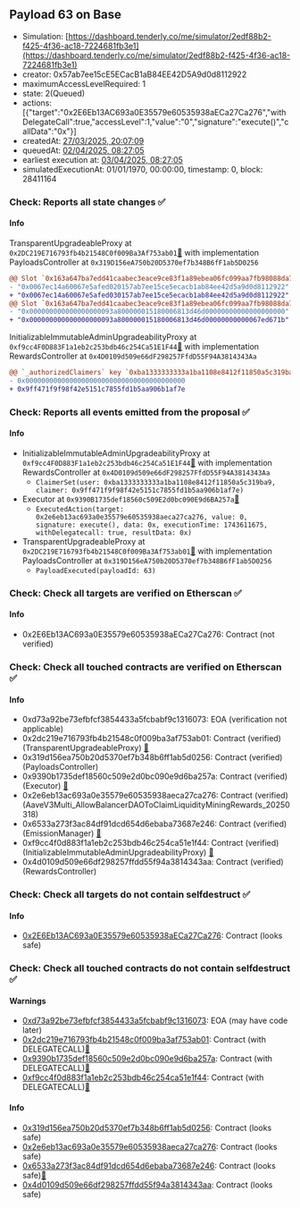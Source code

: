 ## Payload 63 on Base

- Simulation: [https://dashboard.tenderly.co/me/simulator/2edf88b2-f425-4f36-ac18-7224681fb3e1](https://dashboard.tenderly.co/me/simulator/2edf88b2-f425-4f36-ac18-7224681fb3e1)
- creator: 0x57ab7ee15cE5ECacB1aB84EE42D5A9d0d8112922
- maximumAccessLevelRequired: 1
- state: 2(Queued)
- actions: [{"target":"0x2E6Eb13AC693a0E35579e60535938aECa27Ca276","withDelegateCall":true,"accessLevel":1,"value":"0","signature":"execute()","callData":"0x"}]
- createdAt: [27/03/2025, 20:07:09](https://basescan.org/tx/0x3367ba693be4411ab42b6a832b2eaed68a6af8213abf96eaa645b5cf8d8e1a72)
- queuedAt: [02/04/2025, 08:27:05](https://basescan.org/tx/0xa0075e4e5e95f599ae3ea85d0c8afd3cdafc47f75870e898d5fdc1a6aa3db1cc)
- earliest execution at: [03/04/2025, 08:27:05](https://www.epochconverter.com/countdown?q=1743668825)
- simulatedExecutionAt: 01/01/1970, 00:00:00, timestamp: 0, block: 28411164
### Check: Reports all state changes :white_check_mark:

#### Info


TransparentUpgradeableProxy at `0x2DC219E716793fb4b21548C0f009Ba3Af753ab01`[:ghost:](https://github.com/bgd-labs/aave-address-book "GovernanceV3Base.PAYLOADS_CONTROLLER") with implementation PayloadsController at `0x319D156eA750b20D5370ef7b348B6fF1ab5D0256`
```diff
@@ Slot `0x163a647ba7edd41caabec3eace9ce83f1a89ebea06fc099aa7fb98088da75131` @@
- "0x0067ec14a60067e5afed020157ab7ee15ce5ecacb1ab84ee42d5a9d0d8112922"
+ "0x0067ec14a60067e5afed030157ab7ee15ce5ecacb1ab84ee42d5a9d0d8112922"
@@ Slot `0x163a647ba7edd41caabec3eace9ce83f1a89ebea06fc099aa7fb98088da75132` @@
- "0x000000000000000000093a800000015180006813d46d00000000000000000000"
+ "0x000000000000000000093a800000015180006813d46d00000000000067ed671b"
```

InitializableImmutableAdminUpgradeabilityProxy at `0xf9cc4F0D883F1a1eb2c253bdb46c254Ca51E1F44`[:ghost:](https://github.com/bgd-labs/aave-address-book "AaveV3Base.DEFAULT_INCENTIVES_CONTROLLER") with implementation RewardsController at `0x4D0109d509e66dF298257FfdD55F94A3814343Aa`
```diff
@@ `_authorizedClaimers` key `0xba1333333333a1ba1108e8412f11850a5c319ba9` @@
- 0x0000000000000000000000000000000000000000
+ 0x9ff471f9f98f42e5151c7855fd1b5aa906b1af7e
```


### Check: Reports all events emitted from the proposal :white_check_mark:

#### Info

- InitializableImmutableAdminUpgradeabilityProxy at `0xf9cc4F0D883F1a1eb2c253bdb46c254Ca51E1F44`[:ghost:](https://github.com/bgd-labs/aave-address-book "AaveV3Base.DEFAULT_INCENTIVES_CONTROLLER") with implementation RewardsController at `0x4D0109d509e66dF298257FfdD55F94A3814343Aa`
  - `ClaimerSet(user: 0xba1333333333a1ba1108e8412f11850a5c319ba9, claimer: 0x9ff471f9f98f42e5151c7855fd1b5aa906b1af7e)`
- Executor at `0x9390B1735def18560c509E2d0bc090E9d6BA257a`[:ghost:](https://github.com/bgd-labs/aave-address-book "AaveV3Base.ACL_ADMIN, GovernanceV3Base.EXECUTOR_LVL_1")
  - `ExecutedAction(target: 0x2e6eb13ac693a0e35579e60535938aeca27ca276, value: 0, signature: execute(), data: 0x, executionTime: 1743611675, withDelegatecall: true, resultData: 0x)`
- TransparentUpgradeableProxy at `0x2DC219E716793fb4b21548C0f009Ba3Af753ab01`[:ghost:](https://github.com/bgd-labs/aave-address-book "GovernanceV3Base.PAYLOADS_CONTROLLER") with implementation PayloadsController at `0x319D156eA750b20D5370ef7b348B6fF1ab5D0256`
  - `PayloadExecuted(payloadId: 63)`

### Check: Check all targets are verified on Etherscan :white_check_mark:

#### Info

- 0x2E6Eb13AC693a0E35579e60535938aECa27Ca276: Contract (not verified) 

### Check: Check all touched contracts are verified on Etherscan :white_check_mark:

#### Info

- 0xd73a92be73efbfcf3854433a5fcbabf9c1316073: EOA (verification not applicable)
- 0x2dc219e716793fb4b21548c0f009ba3af753ab01: Contract (verified) (TransparentUpgradeableProxy) [:ghost:](https://github.com/bgd-labs/aave-address-book "GovernanceV3Base.PAYLOADS_CONTROLLER")
- 0x319d156ea750b20d5370ef7b348b6ff1ab5d0256: Contract (verified) (PayloadsController) 
- 0x9390b1735def18560c509e2d0bc090e9d6ba257a: Contract (verified) (Executor) [:ghost:](https://github.com/bgd-labs/aave-address-book "AaveV3Base.ACL_ADMIN, GovernanceV3Base.EXECUTOR_LVL_1")
- 0x2e6eb13ac693a0e35579e60535938aeca27ca276: Contract (verified) (AaveV3Multi_AllowBalancerDAOToClaimLiquidityMiningRewards_20250318) 
- 0x6533a273f3ac84df91dcd654d6ebaba73687e246: Contract (verified) (EmissionManager) [:ghost:](https://github.com/bgd-labs/aave-address-book "AaveV3Base.EMISSION_MANAGER")
- 0xf9cc4f0d883f1a1eb2c253bdb46c254ca51e1f44: Contract (verified) (InitializableImmutableAdminUpgradeabilityProxy) [:ghost:](https://github.com/bgd-labs/aave-address-book "AaveV3Base.DEFAULT_INCENTIVES_CONTROLLER")
- 0x4d0109d509e66df298257ffdd55f94a3814343aa: Contract (verified) (RewardsController) 

### Check: Check all targets do not contain selfdestruct :white_check_mark:

#### Info

- [0x2E6Eb13AC693a0E35579e60535938aECa27Ca276](https://basescan.org/address/0x2E6Eb13AC693a0E35579e60535938aECa27Ca276): Contract (looks safe)

### Check: Check all touched contracts do not contain selfdestruct :white_check_mark:

#### Warnings

- [0xd73a92be73efbfcf3854433a5fcbabf9c1316073](https://basescan.org/address/0xd73a92be73efbfcf3854433a5fcbabf9c1316073): EOA (may have code later)
- [0x2dc219e716793fb4b21548c0f009ba3af753ab01](https://basescan.org/address/0x2dc219e716793fb4b21548c0f009ba3af753ab01): Contract (with DELEGATECALL)[:ghost:](https://github.com/bgd-labs/aave-address-book "GovernanceV3Base.PAYLOADS_CONTROLLER")
- [0x9390b1735def18560c509e2d0bc090e9d6ba257a](https://basescan.org/address/0x9390b1735def18560c509e2d0bc090e9d6ba257a): Contract (with DELEGATECALL)[:ghost:](https://github.com/bgd-labs/aave-address-book "AaveV3Base.ACL_ADMIN, GovernanceV3Base.EXECUTOR_LVL_1")
- [0xf9cc4f0d883f1a1eb2c253bdb46c254ca51e1f44](https://basescan.org/address/0xf9cc4f0d883f1a1eb2c253bdb46c254ca51e1f44): Contract (with DELEGATECALL)[:ghost:](https://github.com/bgd-labs/aave-address-book "AaveV3Base.DEFAULT_INCENTIVES_CONTROLLER")

#### Info

- [0x319d156ea750b20d5370ef7b348b6ff1ab5d0256](https://basescan.org/address/0x319d156ea750b20d5370ef7b348b6ff1ab5d0256): Contract (looks safe)
- [0x2e6eb13ac693a0e35579e60535938aeca27ca276](https://basescan.org/address/0x2e6eb13ac693a0e35579e60535938aeca27ca276): Contract (looks safe)
- [0x6533a273f3ac84df91dcd654d6ebaba73687e246](https://basescan.org/address/0x6533a273f3ac84df91dcd654d6ebaba73687e246): Contract (looks safe)[:ghost:](https://github.com/bgd-labs/aave-address-book "AaveV3Base.EMISSION_MANAGER")
- [0x4d0109d509e66df298257ffdd55f94a3814343aa](https://basescan.org/address/0x4d0109d509e66df298257ffdd55f94a3814343aa): Contract (looks safe)


